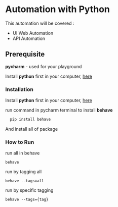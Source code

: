 
# Automation with Python

This automation will be covered :
- UI Web Automation
- API Automation

## Prerequisite

**pycharm** - used for your playground

Install **python** first in your computer, [here](https://www.python.org/) 



### Installation

Install **python** first in your computer, [here](https://www.python.org/) 


run command in pycharm terminal to install **behave**
```bash
  pip install behave
```

And install all of package 
    
### How to Run

run all in behave

```
behave
```

run by tagging all
```
behave --tags=all
```


run by specific tagging
```
behave --tags={tag}
```